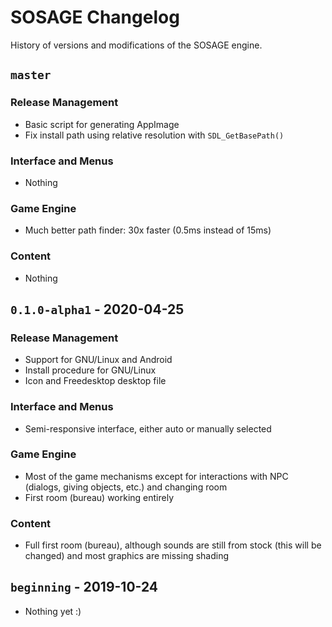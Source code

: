 # SOSAGE Changelog

History of versions and modifications of the SOSAGE engine.

## `master`

### Release Management

- Basic script for generating AppImage
- Fix install path using relative resolution with `SDL_GetBasePath()`

### Interface and Menus

- Nothing

### Game Engine

- Much better path finder: 30x faster (0.5ms instead of 15ms)
  
### Content

- Nothing

## `0.1.0-alpha1` - 2020-04-25

### Release Management

- Support for GNU/Linux and Android
- Install procedure for GNU/Linux
- Icon and Freedesktop desktop file

### Interface and Menus

- Semi-responsive interface, either auto or manually selected

### Game Engine

- Most of the game mechanisms except for interactions with NPC
  (dialogs, giving objects, etc.) and changing room
- First room (bureau) working entirely
  
### Content

- Full first room (bureau), although sounds are still from stock (this
  will be changed) and most graphics are missing shading

## `beginning` - 2019-10-24

- Nothing yet :)
